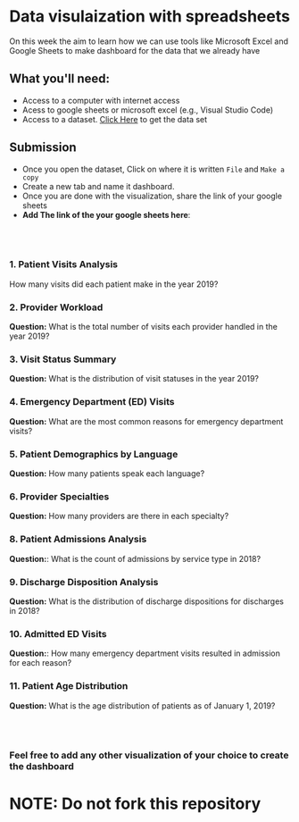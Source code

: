 # Data visulaization with spreadsheets
On this week the aim to learn how we can use tools like Microsoft Excel and Google Sheets to make dashboard for the data that we already have

## What you'll need:
- Access to a computer with internet access
- Acess to google sheets or microsoft excel (e.g., Visual Studio Code)
- Access to a dataset. <a href="">Click Here</a> to get the data set

## Submission
- Once you open the dataset, Click on where it is written ```File``` and ```Make a copy```
- Create a new tab and name it dashboard.
- Once you are done with the visualization, share the link of your google sheets
- **Add The link of the your google sheets here**: 


<br/><br/>

### 1. Patient Visits Analysis
How many visits did each patient make in the year 2019?

### 2. Provider Workload
**Question:** What is the total number of visits each provider handled in the year 2019?

### 3. Visit Status Summary
**Question:** What is the distribution of visit statuses in the year 2019?

### 4. Emergency Department (ED) Visits
**Question:** What are the most common reasons for emergency department visits?

### 5. Patient Demographics by Language
**Question:** How many patients speak each language?

### 6. Provider Specialties
**Question:** How many providers are there in each specialty?

### 8. Patient Admissions Analysis
**Question:**: What is the count of admissions by service type in 2018?

### 9. Discharge Disposition Analysis
**Question:** What is the distribution of discharge dispositions for discharges in 2018?

### 10. Admitted ED Visits
**Question:**: How many emergency department visits resulted in admission for each reason?

### 11. Patient Age Distribution
**Question:** What is the age distribution of patients as of January 1, 2019?

<br/><br/>
### Feel free to add any other visualization of your choice to create the dashboard
# NOTE: Do not fork this repository
